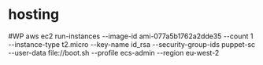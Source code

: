# hosting
#WP
aws ec2 run-instances --image-id ami-077a5b1762a2dde35 --count 1 --instance-type t2.micro --key-name id_rsa --security-group-ids puppet-sc --user-data file://boot.sh --profile ecs-admin --region eu-west-2
